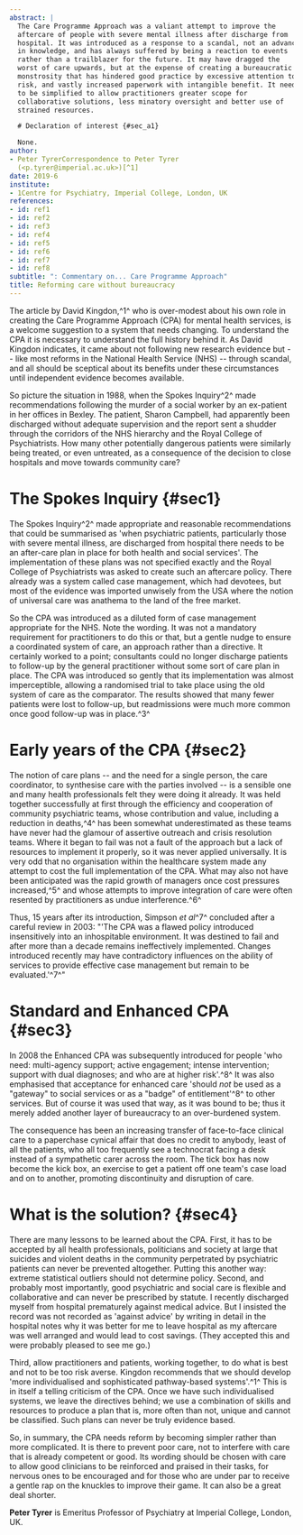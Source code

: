 ```yaml
---
abstract: |
  The Care Programme Approach was a valiant attempt to improve the
  aftercare of people with severe mental illness after discharge from
  hospital. It was introduced as a response to a scandal, not an advance
  in knowledge, and has always suffered by being a reaction to events
  rather than a trailblazer for the future. It may have dragged the
  worst of care upwards, but at the expense of creating a bureaucratic
  monstrosity that has hindered good practice by excessive attention to
  risk, and vastly increased paperwork with intangible benefit. It needs
  to be simplified to allow practitioners greater scope for
  collaborative solutions, less minatory oversight and better use of
  strained resources.

  # Declaration of interest {#sec_a1}

  None.
author:
- Peter TyrerCorrespondence to Peter Tyrer
  (<p.tyrer@imperial.ac.uk>)[^1]
date: 2019-6
institute:
- 1Centre for Psychiatry, Imperial College, London, UK
references:
- id: ref1
- id: ref2
- id: ref3
- id: ref4
- id: ref5
- id: ref6
- id: ref7
- id: ref8
subtitle: ": Commentary on... Care Programme Approach"
title: Reforming care without bureaucracy
---
```


The article by David Kingdon,^1^ who is over-modest about his own role
in creating the Care Programme Approach (CPA) for mental health
services, is a welcome suggestion to a system that needs changing. To
understand the CPA it is necessary to understand the full history behind
it. As David Kingdon indicates, it came about not following new research
evidence but -- like most reforms in the National Health Service (NHS)
-- through scandal, and all should be sceptical about its benefits under
these circumstances until independent evidence becomes available.

So picture the situation in 1988, when the Spokes Inquiry^2^ made
recommendations following the murder of a social worker by an ex-patient
in her offices in Bexley. The patient, Sharon Campbell, had apparently
been discharged without adequate supervision and the report sent a
shudder through the corridors of the NHS hierarchy and the Royal College
of Psychiatrists. How many other potentially dangerous patients were
similarly being treated, or even untreated, as a consequence of the
decision to close hospitals and move towards community care?

# The Spokes Inquiry {#sec1}

The Spokes Inquiry^2^ made appropriate and reasonable recommendations
that could be summarised as 'when psychiatric patients, particularly
those with severe mental illness, are discharged from hospital there
needs to be an after-care plan in place for both health and social
services'. The implementation of these plans was not specified exactly
and the Royal College of Psychiatrists was asked to create such an
aftercare policy. There already was a system called case management,
which had devotees, but most of the evidence was imported unwisely from
the USA where the notion of universal care was anathema to the land of
the free market.

So the CPA was introduced as a diluted form of case management
appropriate for the NHS. Note the wording. It was not a mandatory
requirement for practitioners to do this or that, but a gentle nudge to
ensure a coordinated system of care, an approach rather than a
directive. It certainly worked to a point; consultants could no longer
discharge patients to follow-up by the general practitioner without some
sort of care plan in place. The CPA was introduced so gently that its
implementation was almost imperceptible, allowing a randomised trial to
take place using the old system of care as the comparator. The results
showed that many fewer patients were lost to follow-up, but readmissions
were much more common once good follow-up was in place.^3^

# Early years of the CPA {#sec2}

The notion of care plans -- and the need for a single person, the care
coordinator, to synthesise care with the parties involved -- is a
sensible one and many health professionals felt they were doing it
already. It was held together successfully at first through the
efficiency and cooperation of community psychiatric teams, whose
contribution and value, including a reduction in deaths,^4^ has been
somewhat underestimated as these teams have never had the glamour of
assertive outreach and crisis resolution teams. Where it began to fail
was not a fault of the approach but a lack of resources to implement it
properly, so it was never applied universally. It is very odd that no
organisation within the healthcare system made any attempt to cost the
full implementation of the CPA. What may also not have been anticipated
was the rapid growth of managers once cost pressures increased,^5^ and
whose attempts to improve integration of care were often resented by
practitioners as undue interference.^6^

Thus, 15 years after its introduction, Simpson *et al*^7^ concluded
after a careful review in 2003: "'The CPA was a flawed policy introduced
insensitively into an inhospitable environment. It was destined to fail
and after more than a decade remains ineffectively implemented. Changes
introduced recently may have contradictory influences on the ability of
services to provide effective case management but remain to be
evaluated.'^7^"

# Standard and Enhanced CPA {#sec3}

In 2008 the Enhanced CPA was subsequently introduced for people 'who
need: multi-agency support; active engagement; intense intervention;
support with dual diagnoses; and who are at higher risk'.^8^ It was also
emphasised that acceptance for enhanced care 'should *not* be used as a
"gateway" to social services or as a "badge" of entitlement'^8^ to other
services. But of course it was used that way, as it was bound to be;
thus it merely added another layer of bureaucracy to an over-burdened
system.

The consequence has been an increasing transfer of face-to-face clinical
care to a paperchase cynical affair that does no credit to anybody,
least of all the patients, who all too frequently see a technocrat
facing a desk instead of a sympathetic carer across the room. The tick
box has now become the kick box, an exercise to get a patient off one
team\'s case load and on to another, promoting discontinuity and
disruption of care.

# What is the solution? {#sec4}

There are many lessons to be learned about the CPA. First, it has to be
accepted by all health professionals, politicians and society at large
that suicides and violent deaths in the community perpetrated by
psychiatric patients can never be prevented altogether. Putting this
another way: extreme statistical outliers should not determine policy.
Second, and probably most importantly, good psychiatric and social care
is flexible and collaborative and can never be prescribed by statute. I
recently discharged myself from hospital prematurely against medical
advice. But I insisted the record was not recorded as 'against advice'
by writing in detail in the hospital notes why it was better for me to
leave hospital as my aftercare was well arranged and would lead to cost
savings. (They accepted this and were probably pleased to see me go.)

Third, allow practitioners and patients, working together, to do what is
best and not to be too risk averse. Kingdon recommends that we should
develop 'more individualised and sophisticated pathway-based
systems'.^1^ This is in itself a telling criticism of the CPA. Once we
have such individualised systems, we leave the directives behind; we use
a combination of skills and resources to produce a plan that is, more
often than not, unique and cannot be classified. Such plans can never be
truly evidence based.

So, in summary, the CPA needs reform by becoming simpler rather than
more complicated. It is there to prevent poor care, not to interfere
with care that is already competent or good. Its wording should be
chosen with care to allow good clinicians to be reinforced and praised
in their tasks, for nervous ones to be encouraged and for those who are
under par to receive a gentle rap on the knuckles to improve their game.
It can also be a great deal shorter.

**Peter Tyrer** is Emeritus Professor of Psychiatry at Imperial College,
London, UK.

[^1]: See this issue.
